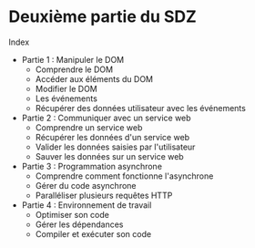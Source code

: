 # Deuxième partie du SDZ 
Index 
* Partie 1 : Manipuler le DOM 
    * Comprendre le DOM 
    * Accéder aux éléments du DOM 
    * Modifier le DOM 
    * Les événements 
    * Récupérer des données utilisateur avec les événements 
* Partie 2 : Communiquer avec un service web 
    * Comprendre un service web 
    * Récupérer les données d'un service web 
    * Valider les données saisies par l'utilisateur 
    * Sauver les données sur un service web 
* Partie 3 : Programmation asynchrone 
    * Comprendre comment fonctionne l'asynchrone 
    * Gérer du code asynchrone 
    * Paralléliser plusieurs requêtes HTTP 
* Partie 4 : Environnement de travail 
    * Optimiser son code 
    * Gérer les dépendances 
    * Compiler et exécuter son code 

